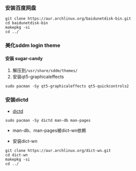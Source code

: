 ### 安装百度网盘

```shell
git clone https://aur.archlinux.org/baidunetdisk-bin.git
cd baidunetdisk-bin
makepkg -si
cd ../
```

### 美化sddm login theme

#### 安装 sugar-candy

1. 解压到`/usr/share/sddm/themes/`
2. 安装qt5-graphicaleffects

```shell
sudo pacman -Sy qt5-graphicaleffects qt5-quickcontrols2
```


### 安装dictd

* [dictd](https://wiki.archlinux.org/index.php/Dictd)

```
sudo pacman -Sy dictd man-db man-pages
```
* man-db、man-pages被dict-wn依赖

* 安装dict-wn

```shell
git clone https://aur.archlinux.org/dict-wn.git
cd dict-wn
makepkg -si
cd ../
```
